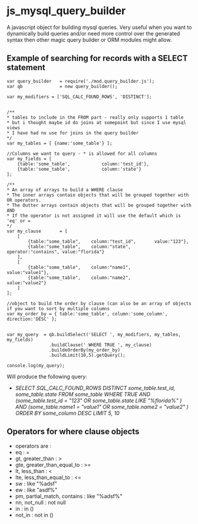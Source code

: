 # js_mysql_query_builder
A javascript object for building mysql queries.  Very useful when you want to dynamically build queries and/or need more control over the generated syntax then other magic query builder or ORM modules might allow.

## Example of searching for records with a SELECT statement
```
var query_builder 	= require('./mod.query_builder.js');
var qb				= new query_builder();

var my_modifiers = ['SQL_CALC_FOUND_ROWS', 'DISTINCT'];


/**
* tables to include in the FROM part - really only supports 1 table 
* but i thought maybe id do joins at somepoint but since I use mysql views
* I have had no use for joins in the query builder
*/
var my_tables = [ {name:'some_table'} ];

//Columns we want to query - * is allowed for all columns
var my_fields = [
	{table:'some_table',			column:'test_id'},
	{table:'some_table',			column:'state'}
];

/**
* An array of arrays to build a WHERE clause
* The inner arrays contain objects that will be grouped together with OR operators.
* The Outter arrays contain objects that will be grouped together with AND
* If the operator is not assigned it will use the default which is 'eq' or =
*/
var my_clause 		= [
	[
		{table:"some_table", 	column:"test_id", 		value:"123"},
		{table:"some_table", 	column:"state",			operator:"contains", value:"florida"}
	],
	[
		{table:"some_table", 	column:"name1",			value:"value1"},
		{table:"some_table", 	column:"name2",			value:"value2"}
	]
];

//object to build the order by clause (can also be an array of objects if you want to sort by multiple columns
var my_order_by = { table:'some_table', column:'some_column', direction:'DESC' };  


var my_query  = qb.buildSelect('SELECT ', my_modifiers, my_tables, my_fields)
                .buildClause(' WHERE TRUE ', my_clause)
                .buildeOrderBy(my_order_by)
                .buildLimit(10,5).getQuery();
		
console.log(my_query);
```
Will produce the following query: 
* *SELECT  SQL_CALC_FOUND_ROWS DISTINCT some_table.test_id, some_table.state FROM some_table   WHERE TRUE  AND (some_table.test_id = "123"  OR some_table.state LIKE "%florida%" ) AND (some_table.name1 = "value1"  OR some_table.name2 = "value2" ) ORDER BY some_column DESC LIMIT 5, 10*

## Operators for where clause objects
- operators are :
- eq : = 
- gt, greater_than : >
- gte, greater_than_equal_to : >=
- lt, less_than : <
- lte, less_than_equal_to : <=
- sw : like "%adsf"
- ew : like "asdf%"
- pm, partial_match, contains : like "%adsf%"
- nn, not_null : not null
- in : in ()
- not_in : not in ()

